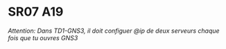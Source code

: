 # SR07 A19

*Attention: Dans TD1-GNS3, il doit configuer @ip de deux serveurs chaque fois que tu ouvres GNS3*